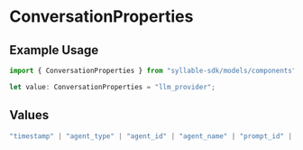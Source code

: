 # ConversationProperties

## Example Usage

```typescript
import { ConversationProperties } from "syllable-sdk/models/components";

let value: ConversationProperties = "llm_provider";
```

## Values

```typescript
"timestamp" | "agent_type" | "agent_id" | "agent_name" | "prompt_id" | "prompt_name" | "llm_provider" | "llm_model" | "llm_version" | "is_legacy"
```